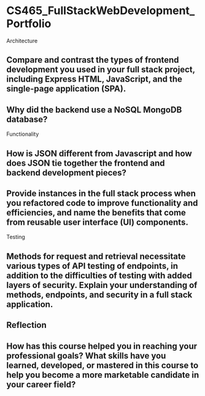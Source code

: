 # CS465_FullStackWebDevelopment_Portfolio

Architecture
## Compare and contrast the types of frontend development you used in your full stack project, including Express HTML, JavaScript, and the single-page application (SPA).
## Why did the backend use a NoSQL MongoDB database?

Functionality
## How is JSON different from Javascript and how does JSON tie together the frontend and backend development pieces?
## Provide instances in the full stack process when you refactored code to improve functionality and efficiencies, and name the benefits that come from reusable user interface (UI) components.

Testing
## Methods for request and retrieval necessitate various types of API testing of endpoints, in addition to the difficulties of testing with added layers of security. Explain your understanding of methods, endpoints, and security in a full stack application.
## Reflection

## How has this course helped you in reaching your professional goals? What skills have you learned, developed, or mastered in this course to help you become a more marketable candidate in your career field?
